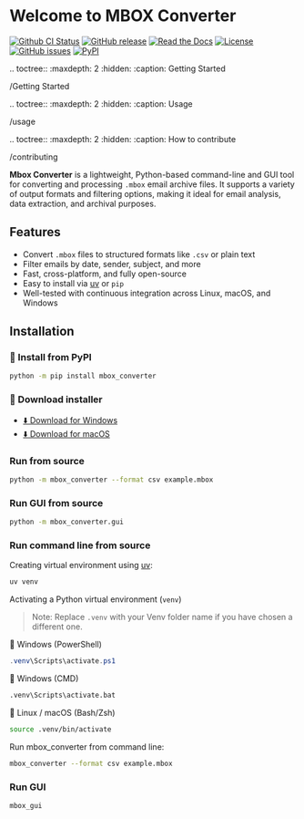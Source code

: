 # Welcome to MBOX Converter

[![Github CI Status](https://github.com/pamagister/mbox_converter/actions/workflows/main.yml/badge.svg)](https://github.com/pamagister/mbox_converter/actions)
[![GitHub release](https://img.shields.io/github/v/release/pamagister/mbox_converter)](https://github.com/pamagister/mbox_converter/releases)
[![Read the Docs](https://readthedocs.org/projects/mbox-gmail-converter/badge/?version=stable)](https://mbox-gmail-converter.readthedocs.io/en/stable/)
[![License](https://img.shields.io/github/license/pamagister/mbox_converter)](https://github.com/pamagister/mbox_converter/blob/main/LICENSE)
[![GitHub issues](https://img.shields.io/github/issues/pamagister/mbox_converter)](https://github.com/pamagister/mbox_converter/issues)
[![PyPI](https://img.shields.io/pypi/v/mbox_converter)](https://pypi.org/project/mbox_converter/)


.. toctree::
   :maxdepth: 2
   :hidden:
   :caption: Getting Started

   /Getting Started

.. toctree::
   :maxdepth: 2
   :hidden:
   :caption: Usage

   /usage

.. toctree::
   :maxdepth: 2
   :hidden:
   :caption: How to contribute

   /contributing



**Mbox Converter** is a lightweight, Python-based command-line and GUI tool 
for converting and processing `.mbox` email archive files. 
It supports a variety of output formats and filtering options, 
making it ideal for email analysis, data extraction, and archival purposes.

## Features

* Convert `.mbox` files to structured formats like `.csv` or plain text
* Filter emails by date, sender, subject, and more
* Fast, cross-platform, and fully open-source
* Easy to install via [uv](https://docs.astral.sh/uv/) or `pip`
* Well-tested with continuous integration across Linux, macOS, and Windows

## Installation


### 🐍 Install from PyPI 

```bash
python -m pip install mbox_converter
```


### 🔽 Download installer

- [⬇️ Download for Windows](https://github.com/pamagister/mbox_converter/releases/latest/download/MboxConverter-win.zip)
- [⬇️ Download for macOS](https://github.com/pamagister/mbox_converter/releases/latest/download/MboxConverter-macOS.zip)


### Run from source

```bash
python -m mbox_converter --format csv example.mbox
```

### Run GUI from source

```bash
python -m mbox_converter.gui
```


### Run command line from source

Creating virtual environment using [uv](https://docs.astral.sh/uv/):
```bash
uv venv
```

Activating a Python virtual environment (`venv`)
> Note: Replace `.venv` with your Venv folder name if you have chosen a different one.

🔹 Windows (PowerShell)

```powershell
.venv\Scripts\activate.ps1
```

🔹 Windows (CMD)
```cmd
.venv\Scripts\activate.bat
```

🔹 Linux / macOS (Bash/Zsh)
```bash
source .venv/bin/activate
```

Run mbox_converter from command line:
```bash
mbox_converter --format csv example.mbox
```

### Run GUI

```bash
mbox_gui
```